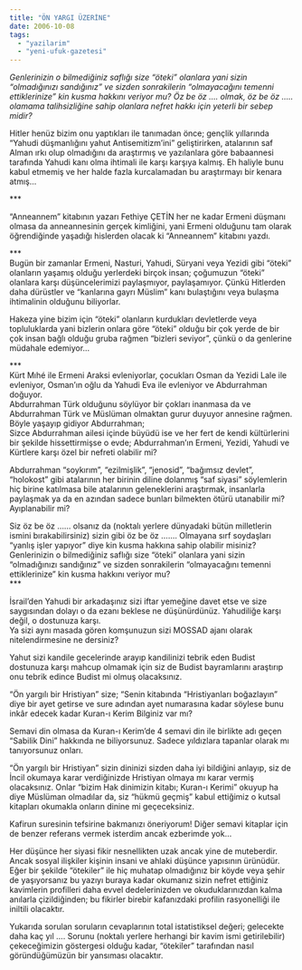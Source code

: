 ```yaml
---
title: "ÖN YARGI ÜZERİNE"
date: 2006-10-08
tags: 
  - "yazilarim"
  - "yeni-ufuk-gazetesi"
---
```


_Genlerinizin o bilmediğiniz saflığı size “öteki” olanlara yani sizin “olmadığınızı sandığınız” ve sizden sonrakilerin “olmayacağını temenni ettiklerinize” kin kusma hakkını veriyor mu? Öz be öz …. olmak, öz be öz ….. olamama talihsizliğine sahip olanlara nefret hakkı için yeterli bir sebep midir?_  
  
  
Hitler henüz bizim onu yaptıkları ile tanımadan önce; gençlik yıllarında “Yahudi düşmanlığını yahut Antisemitizm’ini” geliştirirken, atalarının saf Alman ırkı olup olmadığını da araştırmış ve yazılanlara göre babaannesi tarafında Yahudi kanı olma ihtimali ile karşı karşıya kalmış. Eh haliyle bunu kabul etmemiş ve her halde fazla kurcalamadan bu araştırmayı bir kenara atmış…  
  
\*\*\*  
  
“Anneannem” kitabının yazarı Fethiye ÇETİN her ne kadar Ermeni düşmanı olmasa da anneannesinin gerçek kimliğini, yani Ermeni olduğunu tam olarak öğrendiğinde yaşadığı hislerden olacak ki “Anneannem” kitabını yazdı.  
  
\*\*\*  
Bugün bir zamanlar Ermeni, Nasturi, Yahudi, Süryani veya Yezidi gibi “öteki” olanların yaşamış olduğu yerlerdeki birçok insan; çoğumuzun “öteki” olanlara karşı düşüncelerimizi paylaşmıyor, paylaşamıyor. Çünkü Hitlerden daha dürüstler ve “kanlarına gayrı Müslim” kanı bulaştığını veya bulaşma ihtimalinin olduğunu biliyorlar.  
  
Hakeza yine bizim için “öteki” olanların kurdukları devletlerde veya topluluklarda yani bizlerin onlara göre “öteki” olduğu bir çok yerde de bir çok insan bağlı olduğu gruba rağmen “bizleri seviyor”, çünkü o da genlerine müdahale edemiyor…  
  
\*\*\*  
Kürt Mıhé ile Ermeni Araksi evleniyorlar, çocukları Osman da Yezidi Lale ile evleniyor, Osman’ın oğlu da Yahudi Eva ile evleniyor ve Abdurrahman doğuyor.  
Abdurrahman Türk olduğunu söylüyor bir çokları inanmasa da ve Abdurrahman Türk ve Müslüman olmaktan gurur duyuyor annesine rağmen. Böyle yaşayıp gidiyor Abdurrahman;  
Sizce Abdurrahman ailesi içinde büyüdü ise ve her fert de kendi kültürlerini bir şekilde hissettirmişse o evde; Abdurrahman’ın Ermeni, Yezidi, Yahudi ve Kürtlere karşı özel bir nefreti olabilir mi?  
  
Abdurrahman “soykırım”, “ezilmişlik”, “jenosid”, “bağımsız devlet”, “holokost” gibi atalarının her birinin diline dolanmış “saf siyasi” söylemlerin hiç birine katılmasa bile atalarının geleneklerini araştırmak, insanlarla paylaşmak ya da en azından sadece bunları bilmekten ötürü utanabilir mi? Ayıplanabilir mi?  
  
Siz öz be öz …… olsanız da (noktalı yerlere dünyadaki bütün milletlerin ismini bırakabilirsiniz) sizin gibi öz be öz ……. Olmayana sırf soydaşları “yanlış işler yapıyor” diye kin kusma hakkına sahip olabilir misiniz? Genlerinizin o bilmediğiniz saflığı size “öteki” olanlara yani sizin “olmadığınızı sandığınız” ve sizden sonrakilerin “olmayacağını temenni ettiklerinize” kin kusma hakkını veriyor mu?  
\*\*\*  
  
İsrail’den Yahudi bir arkadaşınız sizi iftar yemeğine davet etse ve size saygısından dolayı o da ezanı beklese ne düşünürdünüz. Yahudiliğe karşı değil, o dostunuza karşı.  
Ya sizi aynı masada gören komşunuzun sizi MOSSAD ajanı olarak nitelendirmesine ne dersiniz?  
  
Yahut sizi kandile gecelerinde arayıp kandilinizi tebrik eden Budist dostunuza karşı mahcup olmamak için siz de Budist bayramlarını araştırıp onu tebrik edince Budist mi olmuş olacaksınız.  
  
“Ön yargılı bir Hristiyan” size; “Senin kitabında “Hristiyanları boğazlayın” diye bir ayet getirse ve sure adından ayet numarasına kadar söylese bunu inkâr edecek kadar Kuran-ı Kerim Bilginiz var mı?  
  
Semavi din olmasa da Kuran-ı Kerim’de 4 semavi din ile birlikte adı geçen “Sabilik Dini” hakkında ne biliyorsunuz. Sadece yıldızlara tapanlar olarak mı tanıyorsunuz onları.  
  
“Ön yargılı bir Hristiyan” sizin dininizi sizden daha iyi bildiğini anlayıp, siz de İncil okumaya karar verdiğinizde Hristiyan olmaya mı karar vermiş olacaksınız. Onlar “bizim Hak dinimizin kitabı; Kuran-ı Kerimi” okuyup ha diye Müslüman olmadılar da, siz “hükmü geçmiş” kabul ettiğimiz o kutsal kitapları okumakla onların dinine mi geçeceksiniz.  
  
Kafirun suresinin tefsirine bakmanızı öneriyorum! Diğer semavi kitaplar için de benzer referans vermek isterdim ancak ezberimde yok…  
  
Her düşünce her siyasi fikir nesnellikten uzak ancak yine de muteberdir. Ancak sosyal ilişkiler kişinin insani ve ahlaki düşünce yapısının ürünüdür. Eğer bir şekilde “ötekiler” ile hiç muhatap olmadığınız bir köyde veya şehir de yaşıyorsanız bu yazıyı buraya kadar okumanız sizin nefret ettiğiniz kavimlerin profilleri daha evvel dedelerinizden ve okuduklarınızdan kalma anılarla çizildiğinden; bu fikirler birebir kafanızdaki profilin rasyonelliği ile iniltili olacaktır.  
  
Yukarıda sorulan soruların cevaplarının total istatistiksel değeri; gelecekte daha kaç yıl …. Sorunu (noktalı yerlere herhangi bir kavim ismi getirilebilir) çekeceğimizin göstergesi olduğu kadar, “ötekiler” tarafından nasıl göründüğümüzün bir yansıması olacaktır.
